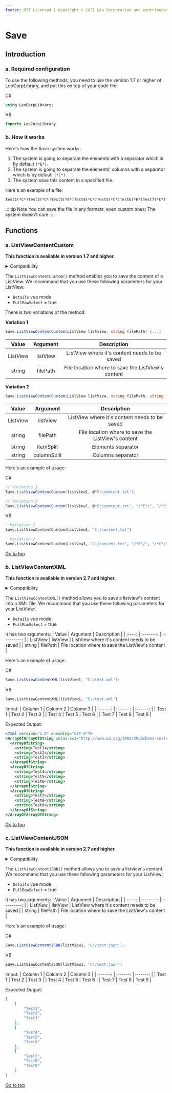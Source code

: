 ```yaml
---
footer: MIT Licensed | Copyright © 2021 Léo Corporation and contributors
---
```

# Save
## Introduction
### a. Required configuration
To use the following methods, you need to use the version 1.7 or higher of LeoCorpLibrary, and put this on top of your code file:

C#
~~~ cs
using LeoCorpLibrary;
~~~
VB
~~~ vb
Imports LeoCorpLibrary
~~~
### b. How it works
Here's how the Save system works:

1. The system is going to separate the elements with a separator which is by default `(*E*)`.
2. The system is going to separate the elements' columns with a separator which is by default `(*C*)`
3. The system save this content in a specified file.

Here's an example of a file:
~~~
Test1(*C*)Test2(*C*)Test3(*E*)Test4(*C*)Test5(*C*)Test6(*E*)Test7(*C*)Test7(*C*)Test8(*E*)
~~~
::: tip Note
You can save the file in any formats, even custom ones: The system doesn't care.
:::

## Functions
### a. ListViewContentCustom
**This function is available in version 1.7 and higher.**

<details>
<summary>Compatibility</summary>

| Framework | LeoCorpLibrary | LeoCorpLibrary.Core |
| :-------: | :------------: | :-----------------: |
| .NET 5 | ✔ | ❌ |
| .NET Core 3.1 | ✔ | ❌ |
| .NET Framework 4.7.2 | ✔ | ❌ |
| .NET Framework 4.5 | ❌ | ❌ |

</details>

The `ListViewContentCustom()` method enables you to save the content of a ListView.
We recommand that you use these following parameters for your ListView:

- ``Details`` vue mode
- ``FullRowSelect`` = true

There is two variations of the method:

**Variation 1**
~~~ cs
Save.ListViewContentCustom(ListView listview, string filePath) {...}
~~~
| Value | Argument | Description |
| :----: | :-------: | :---------: |
| ListView | listView | ListView where it's content needs to be saved |
| string | filePath | File location where to save the ListView's content |

**Variation 2**
~~~ cs
Save.ListViewContentCustom(ListView listView, string filePath, string itemSplit, string columnSplit) {...}
~~~
| Value | Argument | Description |
| :----: | :-------: | :---------: |
| ListView | listView | ListView where it's content needs to be saved |
| string | filePath | File location where to save the ListView's content |
| string | itemSplit | Elements separator |
| string | columnSplit | Columns separator |

Here's an example of usage:

C#
~~~ cs
// Variation 1
Save.ListViewContentCustom(listView1, @"C:\content.txt");

// Variation 2
Save.ListViewContentCustom(listView1, @"C:\content.txt", "/*E*/", "/*C*/");
~~~
VB
~~~ vb
' Variation 1
Save.ListViewContentCustom(ListView1, "C:/content.txt")

' Variation 2
Save.ListViewContentCustom(ListVew1, "C:/content.txt", "/*E*/", "/*C*/")
~~~
[Go to top](#save)
### b. ListViewContentXML
**This function is available in version 2.7 and higher.**

<details>
<summary>Compatibility</summary>

| Framework | LeoCorpLibrary | LeoCorpLibrary.Core |
| :-------: | :------------: | :-----------------: |
| .NET 5 | ✔ | ❌ |
| .NET Core 3.1 | ✔ | ❌ |
| .NET Framework 4.7.2 | ✔ | ❌ |
| .NET Framework 4.5 | ❌ | ❌ |

</details>

The `ListViewContentXML()` method allows you to save a listview's content into a XML file.
We recommand that you use these following parameters for your ListView:

- ``Details`` vue mode
- ``FullRowSelect`` = true

It has two arguments:
| Value | Argument | Description |
| :----: | :-------: | :---------: |
| ListView | listView | ListView where it's content needs to be saved |
| string | filePath | File location where to save the ListView's content |

Here's an example of usage:

C#
~~~ cs
Save.ListViewContentXML(listView1, "C:/test.xml");
~~~
VB
~~~ vb
Save.ListViewContentXML(listView1, "C:/test.xml")
~~~
Imput:
| Column 1 | Column 2 | Column 3 |
| :------: | :------: | :------: |
| Test 1 | Test 2 | Test 3 |
| Test 4 | Test 5 | Test 6 |
| Test 7 | Test 8 | Test 9 |

Expected Output:
~~~ xml
<?xml version="1.0" encoding="utf-8"?>
<ArrayOfArrayOfString xmlns:xsi="http://www.w3.org/2001/XMLSchema-instance" xmlns:xsd="http://www.w3.org/2001/XMLSchema">
  <ArrayOfString>
    <string>Test1</string>
    <string>Test2</string>
    <string>Test3</string>
  </ArrayOfString>
  <ArrayOfString>
    <string>Test4</string>
    <string>Test5</string>
    <string>Test6</string>
  </ArrayOfString>
  <ArrayOfString>
    <string>Test7</string>
    <string>Test8</string>
    <string>Test9</string>
  </ArrayOfString>
</ArrayOfArrayOfString>
~~~
[Go to top](#save)

### c. ListViewContentJSON
**This function is available in version 2.7 and higher.**

<details>
<summary>Compatibility</summary>

| Framework | LeoCorpLibrary | LeoCorpLibrary.Core |
| :-------: | :------------: | :-----------------: |
| .NET 5 | ✔ | ❌ |
| .NET Core 3.1 | ✔ | ❌ |
| .NET Framework 4.7.2 | ❌ | ❌ |
| .NET Framework 4.5 | ❌ | ❌ |

</details>

The `ListViewContentJSON()` method allows you to save a listview's content.
We recommand that you use these following parameters for your ListView:

- ``Details`` vue mode
- ``FullRowSelect`` = true

It has two arguments:
| Value | Argument | Description |
| :----: | :-------: | :---------: |
| ListView | listView | ListView where it's content needs to be saved |
| string | filePath | File location where to save the ListView's content |

Here's an example of usage:

C#
~~~ cs
Save.ListViewContentJSON(listView1, "C:/test.json");
~~~
VB
~~~ vb
Save.ListViewContentJSON(listView1, "C:/test.json")
~~~
Imput:
| Column 1 | Column 2 | Column 3 |
| :------: | :------: | :------: |
| Test 1 | Test 2 | Test 3 |
| Test 4 | Test 5 | Test 6 |
| Test 7 | Test 8 | Test 9 |

Expected Output:
~~~ json
[
    [
        "Test1",
        "Test2",
        "Test3"
    ],
    [
        "Test4",
        "Test5",
        "Test6"
    ],
    [
        "Test7",
        "Test8",
        "Test9"
    ]
]
~~~
[Go to top](#save)